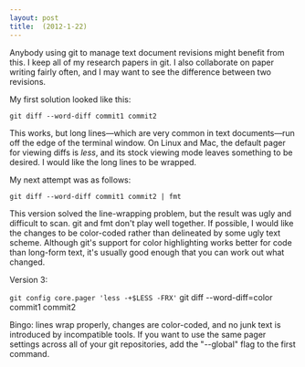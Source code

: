 ```yaml
---
layout: post
title:  (2012-1-22)
---
```


Anybody using git to manage text document revisions might benefit from this. I keep all of my research papers in git. I also collaborate on paper writing fairly often, and I may want to see the difference between two revisions. 

My first solution looked like this:

`git diff --word-diff commit1 commit2`

This works, but long lines—which are very common in text documents—run off the edge of the terminal window. On Linux and Mac, the default pager for viewing diffs is _less_, and its stock viewing mode leaves something to be desired. I would like the long lines to be wrapped.

My next attempt was as follows:

`git diff --word-diff commit1 commit2 | fmt`

This version solved the line-wrapping problem, but the result was ugly and difficult to scan. git and fmt don't play well together. If possible, I would like the changes to be color-coded rather than delineated by some ugly text scheme. Although git's support for color highlighting works better for code than long-form text, it's usually good enough that you can work out what changed.

Version 3:

`git config core.pager 'less -+$LESS -FRX'`
git diff --word-diff=color commit1 commit2

Bingo: lines wrap properly, changes are color-coded, and no junk text is introduced by incompatible tools. If you want to use the same pager settings across all of your git repositories, add the "--global" flag to the first command.